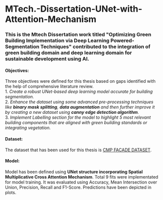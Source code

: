 # MTech.-Dissertation-UNet-with-Attention-Mechanism

### This is the Mtech Dissertation work titled "Optimizing Green Building Implementation via Deep Learning Powered-Segmentation Techniques" contributed to the integration of green building domain and deep learning domain for sustainable development using AI.

#### Objectives:
Three objectives were defined for this thesis based on gaps identified with the help of comprehensive literature review.\
        1. *Create a robust UNet-based deep learning model accurate for building segmentation.*\
        2. *Enhance the dataset using some advanced pre-processing techniques like **binary mask splitting**, **data augmentation** and then further improve it by creating a new dataset using **canny edge detection algorithm**.*\
        3. *Implement Labelling section for the model to highlight 5 most relevant building components that are aligned with green building standards or integrating vegetation.*
#### Dataset:
The dataset that has been used for this thesis is [CMP FACADE DATASET](https://www.researchgate.net/profile/Radim-Tylecek-2/publication/267764713_CMP_Facade_Database/links/545a2e5e0cf26d5090ad70c2/CMP-Facade-Database.pdf).
#### Model:
Model has been defined using **UNet structure incorporating Spatial Multiplicative Cross Attention Mechanism**. Total 9 fits were implementated for model training. It was evaluated using Accuracy, Mean Intersection over Union, Precision, Recall and F1-Score. Predictions have been depicted in plots.
